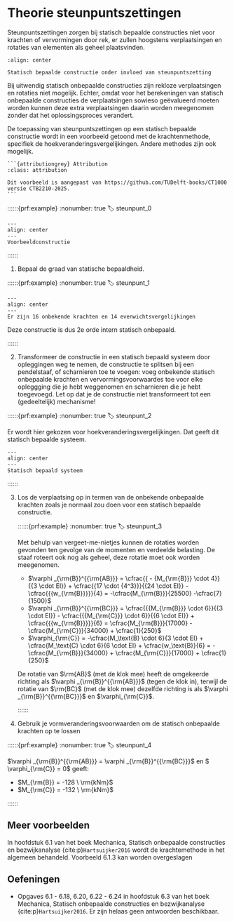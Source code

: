 # Theorie steunpuntszettingen

Steunpuntszettingen zorgen bij statisch bepaalde constructies niet voor krachten of vervormingen door rek, er zullen hoogstens verplaatsingen en rotaties van elementen als geheel plaatsvinden.

```{figure} ./theorie_data/SB.svg
:align: center

Statisch bepaalde constructie onder invloed van steunpuntszetting
```

Bij uitwendig statisch onbepaalde constructies zijn rekloze verplaatsingen en rotaties niet mogelijk. Echter, omdat voor het berekeningen van statisch onbepaalde constructies de verplaatsingen sowieso geëvalueerd moeten worden kunnen deze extra verplaatsingen daarin worden meegenomen zonder dat het oplossingsproces verandert.

De toepassing van steunpuntszettingen op een statisch bepaalde constructie wordt in een voorbeeld getoond met de krachtenmethode, specifiek de hoekveranderingsvergelijkingen. Andere methodes zijn ook mogelijk.

````{margin}
```{attributiongrey} Attribution
:class: attribution

Dit voorbeeld is aangepast van https://github.com/TUDelft-books/CT1000 versie CTB2210-2025.
```
```` 

::::::{prf:example}
:nonumber: true
:label: steunpunt_0

```{figure} ./theorie_data/constructie.svg
---
align: center
---
Voorbeeldconstructie
```

::::::

1. Bepaal de graad van statische bepaaldheid.

::::::{prf:example}
:nonumber: true
:label: steunpunt_1

```{figure} ./theorie_data/statisch_onbepaaldheid.svg
---
align: center
---
Er zijn 16 onbekende krachten en 14 evenwichtsvergelijkingen
```

Deze constructie is dus 2e orde intern statisch onbepaald.

::::::

2. Transformeer de constructie in een statisch bepaald systeem door opleggingen weg te nemen, de constructie te splitsen bij een pendelstaaf, of scharnieren toe te voegen: voeg onbekende statisch onbepaalde krachten en vervormingsvoorwaardes toe voor elke opleggging die je hebt weggenomen en scharnieren die je hebt toegevoegd. Let op dat je de constructie niet transformeert tot een (gedeeltelijk) mechanisme!

::::::{prf:example}
:nonumber: true
:label: steunpunt_2

Er wordt hier gekozen voor hoekveranderingsvergelijkingen. Dat geeft dit statisch bepaalde systeem.

```{figure} ./theorie_data/SB-systeem.svg
---
align: center
---
Statisch bepaald systeem
```

::::::

3. Los de verplaatsing op in termen van de onbekende onbepaalde krachten zoals je normaal zou doen voor een statisch bepaalde constructie.

    ::::::{prf:example}
    :nonumber: true
    :label: steunpunt_3

    Met behulp van vergeet-me-nietjes kunnen de rotaties worden gevonden ten gevolge van de momenten en verdeelde belasting. De staaf roteert ook nog als geheel, deze rotatie moet ook worden meegenomen.

    - $\varphi _{\rm{B}}^{{\rm{AB}}}  = \cfrac{{ - {M_{\rm{B}}} \cdot 4}}{{3 \cdot EI}} + \cfrac{{17 \cdot {4^3}}}{{24 \cdot EI}} - \cfrac{{{w_{\rm{B}}}}}{4}  = -\cfrac{M_{\rm{B}}}{25500} -\cfrac{7}{1500}$
    - $\varphi _{\rm{B}}^{{\rm{BC}}}  = \cfrac{{{M_{\rm{B}}} \cdot 6}}{{3 \cdot EI}} - \cfrac{{{M_{\rm{C}}} \cdot 6}}{{6 \cdot EI}} + \cfrac{{{w_{\rm{B}}}}}{6} = \cfrac{M_{\rm{B}}}{17000} - \cfrac{M_{\rm{C}}}{34000} + \cfrac{1}{250}$
    - $\varphi_{\rm{C}} = -\cfrac{M_\text{B} \cdot 6}{3 \cdot EI} + \cfrac{M_\text{C} \cdot 6}{6 \cdot EI} + \cfrac{w_\text{B}}{6} = -\cfrac{M_{\rm{B}}}{34000} + \cfrac{M_{\rm{C}}}{17000} + \cfrac{1}{250}$

    De rotatie van $\rm{AB}$ (met de klok mee) heeft de omgekeerde richting als $\varphi _{\rm{B}}^{{\rm{AB}}}$ (tegen de klok in), terwijl de rotatie van $\rm{BC}$ (met de klok mee) dezelfde richting is als $\varphi _{\rm{B}}^{{\rm{BC}}}$ en $\varphi_{\rm{C}}$.

    ::::::

4. Gebruik je vormveranderingsvoorwaarden om de statisch onbepaalde krachten op te lossen

::::::{prf:example}
:nonumber: true
:label: steunpunt_4

$\varphi _{\rm{B}}^{{\rm{AB}}} = \varphi _{\rm{B}}^{{\rm{BC}}}$ en $ \varphi_{\rm{C}} = 0$ geeft:

- $M_{\rm{B}} = -128 \ \rm{kNm}$
- $M_{\rm{C}} = -132 \ \rm{kNm}$

::::::

## Meer voorbeelden

In hoofdstuk 6.1 van het boek Mechanica, Statisch onbepaalde constructies en bezwijkanalyse {cite:p}`Hartsuijker2016` wordt de krachtemethode in het algemeen behandeld. Voorbeeld 6.1.3 kan worden overgeslagen

## Oefeningen
- Opgaves 6.1 - 6.18, 6.20, 6.22 - 6.24 in hoofdstuk 6.3 van het boek Mechanica, Statisch onbepaalde constructies en bezwijkanalyse {cite:p}`Hartsuijker2016`. Er zijn helaas geen antwoorden beschikbaar.